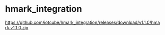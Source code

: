 ﻿# hmark_integration
https://github.com/iotcube/hmark_integration/releases/download/v1.1.0/hmark.v1.1.0.zip
